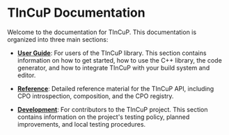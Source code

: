 # TInCuP Documentation

Welcome to the documentation for TInCuP. This documentation is organized into three main sections:

*   **[User Guide](./user_guide/getting_started.md)**: For users of the TInCuP library. This section contains information on how to get started, how to use the C++ library, the code generator, and how to integrate TInCuP with your build system and editor.

*   **[Reference](./reference/api_introspection.md)**: Detailed reference material for the TInCuP API, including CPO introspection, composition, and the CPO registry.

*   **[Development](./development/contributing.md)**: For contributors to the TInCuP project. This section contains information on the project's testing policy, planned improvements, and local testing procedures.
